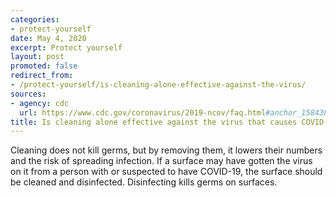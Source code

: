 ```yaml
---
categories:
- protect-yourself
date: May 4, 2020
excerpt: Protect yourself
layout: post
promoted: false
redirect_from:
- /protect-yourself/is-cleaning-alone-effective-against-the-virus/
sources:
- agency: cdc
  url: https://www.cdc.gov/coronavirus/2019-ncov/faq.html#anchor_1584388242595
title: Is cleaning alone effective against the virus that causes COVID-19?
---
```


Cleaning does not kill germs, but by removing them, it lowers their numbers and the risk of spreading infection. If a surface may have gotten the virus on it from a person with or suspected to have COVID-19, the surface should be cleaned and disinfected. Disinfecting kills germs on surfaces.